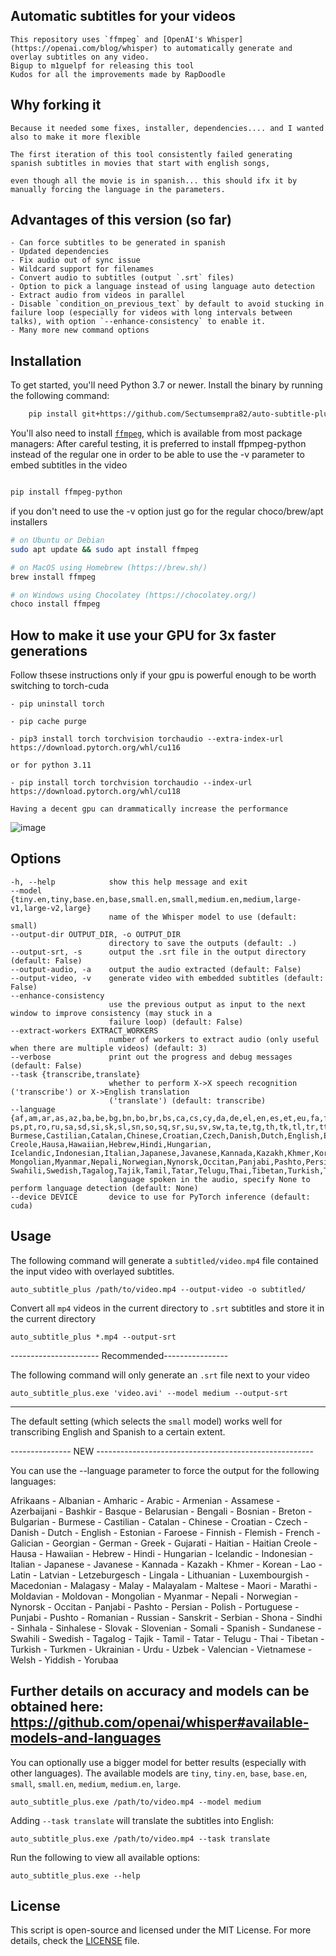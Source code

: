 ## Automatic subtitles for your videos

    This repository uses `ffmpeg` and [OpenAI's Whisper](https://openai.com/blog/whisper) to automatically generate and overlay subtitles on any video.
    Bigup to m1guelpf for releasing this tool
    Kudos for all the improvements made by RapDoodle

## Why forking it 

    Because it needed some fixes, installer, dependencies.... and I wanted also to make it more flexible

    The first iteration of this tool consistently failed generating spanish subtitles in movies that start with english songs,

    even though all the movie is in spanish... this should ifx it by manually forcing the language in the parameters.

## Advantages of this version (so far)

    - Can force subtitles to be generated in spanish
    - Updated dependencies
    - Fix audio out of sync issue
    - Wildcard support for filenames
    - Convert audio to subtitles (output `.srt` files)
    - Option to pick a language instead of using language auto detection
    - Extract audio from videos in parallel
    - Disable `condition_on_previous_text` by default to avoid stucking in failure loop (especially for videos with long intervals between talks), with option `--enhance-consistency` to enable it.
    - Many more new command options


## Installation

To get started, you'll need Python 3.7 or newer. Install the binary by running the following command:

```bash
    pip install git+https://github.com/Sectumsempra82/auto-subtitle-plus.git
```

You'll also need to install [`ffmpeg`](https://ffmpeg.org/), which is available from most package managers:
After careful testing, it is preferred to install ffpmpeg-python instead of the regular one in order to be able to use the -v parameter to embed subtitles in the video
 ```bash

pip install ffmpeg-python

```
if you don't need to use the -v option just go for the regular choco/brew/apt installers

```bash
# on Ubuntu or Debian
sudo apt update && sudo apt install ffmpeg

# on MacOS using Homebrew (https://brew.sh/)
brew install ffmpeg

# on Windows using Chocolatey (https://chocolatey.org/)
choco install ffmpeg
```

## How to make it use your GPU for 3x faster generations

Follow thsese instructions only if your gpu is powerful enough to be worth switching to torch-cuda

    - pip uninstall torch

    - pip cache purge
    
    - pip3 install torch torchvision torchaudio --extra-index-url https://download.pytorch.org/whl/cu116

    or for python 3.11

    - pip install torch torchvision torchaudio --index-url https://download.pytorch.org/whl/cu118
    
    Having a decent gpu can drammatically increase the performance
    
![image](https://user-images.githubusercontent.com/19196549/221421292-fc09b38e-c3aa-46e3-8684-e46c1e4cc691.png)
	

## Options

    -h, --help            show this help message and exit
    --model {tiny.en,tiny,base.en,base,small.en,small,medium.en,medium,large-v1,large-v2,large}
                          name of the Whisper model to use (default: small)
    --output-dir OUTPUT_DIR, -o OUTPUT_DIR
                          directory to save the outputs (default: .)
    --output-srt, -s      output the .srt file in the output directory (default: False)
    --output-audio, -a    output the audio extracted (default: False)
    --output-video, -v    generate video with embedded subtitles (default: False)
    --enhance-consistency
                          use the previous output as input to the next window to improve consistency (may stuck in a
                          failure loop) (default: False)
    --extract-workers EXTRACT_WORKERS
                          number of workers to extract audio (only useful when there are multiple videos) (default: 3)
    --verbose             print out the progress and debug messages (default: False)
    --task {transcribe,translate}
                          whether to perform X->X speech recognition ('transcribe') or X->English translation
                          ('translate') (default: transcribe)
    --language {af,am,ar,as,az,ba,be,bg,bn,bo,br,bs,ca,cs,cy,da,de,el,en,es,et,eu,fa,fi,fo,fr,gl,gu,ha,haw,he,hi,hr,ht,hu,hy,id,is,it,ja,jw,ka,kk,km,kn,ko,la,lb,ln,lo,lt,lv,mg,mi,mk,ml,mn,mr,ms,mt,my,ne,nl,nn,no,oc,pa,pl, ps,pt,ro,ru,sa,sd,si,sk,sl,sn,so,sq,sr,su,sv,sw,ta,te,tg,th,tk,tl,tr,tt,uk,ur,uz,vi,yi,yo,zh,Afrikaans,Albanian,Amharic,Arabic,Armenian,Assamese,Azerbaijani,Bashkir,Basque,Belarusian,Bengali,Bosnian,Breton,Bulgarian, Burmese,Castilian,Catalan,Chinese,Croatian,Czech,Danish,Dutch,English,Estonian,Faroese,Finnish,Flemish,French,Galician,Georgian,German,Greek,Gujarati,Haitian,Haitian Creole,Hausa,Hawaiian,Hebrew,Hindi,Hungarian,  Icelandic,Indonesian,Italian,Japanese,Javanese,Kannada,Kazakh,Khmer,Korean,Lao,Latin,Latvian,Letzeburgesch,Lingala,Lithuanian,Luxembourgish,Macedonian,Malagasy,Malay,Malayalam,Maltese,Maori,Marathi,Moldavian,Moldovan, Mongolian,Myanmar,Nepali,Norwegian,Nynorsk,Occitan,Panjabi,Pashto,Persian,Polish,Portuguese,Punjabi,Pushto,Romanian,Russian,Sanskrit,Serbian,Shona,Sindhi,Sinhala,Sinhalese,Slovak,Slovenian,Somali,Spanish,Sundanese,   Swahili,Swedish,Tagalog,Tajik,Tamil,Tatar,Telugu,Thai,Tibetan,Turkish,Turkmen,Ukrainian,Urdu,Uzbek,Valencian,Vietnamese,Welsh,Yiddish,Yoruba}
                          language spoken in the audio, specify None to perform language detection (default: None)
    --device DEVICE       device to use for PyTorch inference (default: cuda)


## Usage

The following command will generate a `subtitled/video.mp4` file contained the input video with overlayed subtitles.

    auto_subtitle_plus /path/to/video.mp4 --output-video -o subtitled/

Convert all `mp4` videos in the current directory to `.srt` subtitles and store it in the current directory

    auto_subtitle_plus *.mp4 --output-srt

---------------------- Recommended----------------

The following command will only generate an `.srt` file next to your video

    auto_subtitle_plus.exe 'video.avi' --model medium --output-srt

--------------------------------------------------

The default setting (which selects the `small` model) works well for transcribing English and Spanish to a certain extent.

--------------- NEW ------------------------------------------------------

You can use the --language parameter to force the output for the following languages:

Afrikaans
	- Albanian
	- Amharic
	- Arabic
	- Armenian
	- Assamese
	- Azerbaijani
	- Bashkir
	- Basque
	- Belarusian
	- Bengali
	- Bosnian
	- Breton
	- Bulgarian
	- Burmese
	- Castilian
	- Catalan
	- Chinese
	- Croatian
	- Czech
	- Danish
	- Dutch
	- English
	- Estonian
	- Faroese
	- Finnish
	- Flemish
	- French
	- Galician
	- Georgian
	- German
	- Greek
	- Gujarati
	- Haitian
	- Haitian Creole
	- Hausa
	- Hawaiian
	- Hebrew
	- Hindi
	- Hungarian
	- Icelandic
	- Indonesian
	- Italian
	- Japanese
	- Javanese
	- Kannada
	- Kazakh
	- Khmer
	- Korean
	- Lao
	- Latin
	- Latvian
	- Letzeburgesch
	- Lingala
	- Lithuanian
	- Luxembourgish
	- Macedonian
	- Malagasy
	- Malay
	- Malayalam
	- Maltese
	- Maori
	- Marathi
	- Moldavian
	- Moldovan
	- Mongolian
	- Myanmar
	- Nepali
	- Norwegian
	- Nynorsk
	- Occitan
	- Panjabi
	- Pashto
	- Persian
	- Polish
	- Portuguese
	- Punjabi
	- Pushto
	- Romanian
	- Russian
	- Sanskrit
	- Serbian
	- Shona
	- Sindhi
	- Sinhala
	- Sinhalese
	- Slovak
	- Slovenian
	- Somali
	- Spanish
	- Sundanese
	- Swahili
	- Swedish
	- Tagalog
	- Tajik
	- Tamil
	- Tatar
	- Telugu
	- Thai
	- Tibetan
	- Turkish
	- Turkmen
	- Ukrainian
	- Urdu
	- Uzbek
	- Valencian
	- Vietnamese
	- Welsh
	- Yiddish
	- Yorubaa


Further details on accuracy and models can be obtained here: https://github.com/openai/whisper#available-models-and-languages
--------------------------------------------------------------------------

You can optionally use a bigger model for better results (especially with other languages). The available models are `tiny`, `tiny.en`, `base`, `base.en`, `small`, `small.en`, `medium`, `medium.en`, `large`.

    auto_subtitle_plus.exe /path/to/video.mp4 --model medium 

Adding `--task translate` will translate the subtitles into English:

    auto_subtitle_plus.exe /path/to/video.mp4 --task translate

Run the following to view all available options:

    auto_subtitle_plus.exe --help

## License

This script is open-source and licensed under the MIT License. For more details, check the [LICENSE](LICENSE) file.
